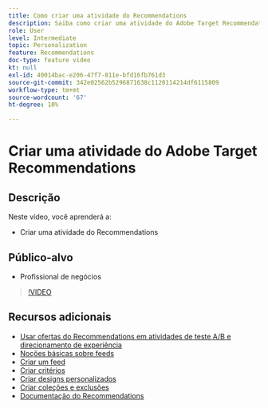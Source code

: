 ```yaml
---
title: Como criar uma atividade do Recommendations
description: Saiba como criar uma atividade do Adobe Target Recommendations
role: User
level: Intermediate
topic: Personalization
feature: Recommendations
doc-type: feature video
kt: null
exl-id: 40014bac-e206-47f7-811e-bfd16fb761d3
source-git-commit: 342e02562b5296871638c1120114214df6115809
workflow-type: tm+mt
source-wordcount: '67'
ht-degree: 10%

---
```


# Criar uma atividade do Adobe Target Recommendations

## Descrição

Neste vídeo, você aprenderá a:

* Criar uma atividade do Recommendations

## Público-alvo

* Profissional de negócios

>[!VIDEO](https://video.tv.adobe.com/v/27688?quality=12)

## Recursos adicionais

* [Usar ofertas do Recommendations em atividades de teste A/B e direcionamento de experiência](use-recommendations-offers.md)
* [Noções básicas sobre feeds](understanding-feeds.md)
* [Criar um feed](create-a-feed.md)
* [Criar critérios](create-criteria.md)
* [Criar designs personalizados](create-custom-designs.md)
* [Criar coleções e exclusões](create-collections-and-exclusions.md)
* [Documentação do Recommendations](https://experienceleague.adobe.com/docs/target/using/recommendations/recommendations.html?lang=en)
